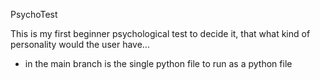 PsychoTest

This is my first beginner psychological test to decide it, that what kind of personality would the user have...

- in the main branch is the single python file to run as a python file
